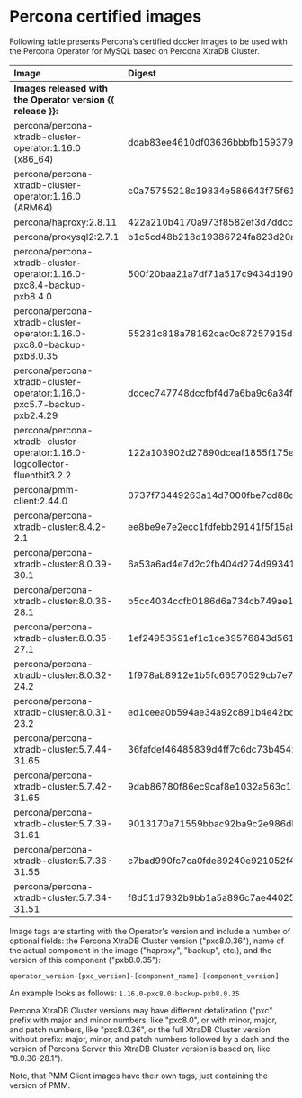 # Percona certified images

Following table presents Percona’s certified docker images to be used with the
Percona Operator for MySQL based on Percona XtraDB Cluster.

| Image                                                                  | Digest                                                           |
|:-----------------------------------------------------------------------|:-----------------------------------------------------------------|
| **Images released with the Operator version {{ release }}:** | |
| percona/percona-xtradb-cluster-operator:1.16.0 (x86_64)                | ddab83ee4610df03636bbbfb159379b96ef36593681879997d74ebe0d08e0ef9 |
| percona/percona-xtradb-cluster-operator:1.16.0 (ARM64)                 | c0a75755218c19834e586643f75f61efd4964199147fa969d01fd3d881d03fbe |
| percona/haproxy:2.8.11                                                 | 422a210b4170a973f8582ef3d7ddcc879c32bc48f6c66fad8b3154bce4e79b84 |
| percona/proxysql2:2.7.1                                                | b1c5cd48b218d19386724fa823d20a8454b2de87f4ab445903e8daeb3b6b015b |
| percona/percona-xtradb-cluster-operator:1.16.0-pxc8.4-backup-pxb8.4.0  | 500f20baa21a7df71a517c9434d1907e4cb482fdd58784975f97976a0bce699d |
| percona/percona-xtradb-cluster-operator:1.16.0-pxc8.0-backup-pxb8.0.35 | 55281c818a78162cac0c87257915d74f321a4663f3f60457da2566c64610bf49 |
| percona/percona-xtradb-cluster-operator:1.16.0-pxc5.7-backup-pxb2.4.29 | ddcec747748dccfbf4d7a6ba9c6a34f09cb7814ab59c49e73dff239949012039 |
| percona/percona-xtradb-cluster-operator:1.16.0-logcollector-fluentbit3.2.2 | 122a103902d27890dceaf1855f175ea706a126aac940feb1089520029937f4a9 |
| percona/pmm-client:2.44.0                                              | 0737f73449263a14d7000fbe7cd88dfd589dfed975cbb16bd29eee06a5dbd49e |
| percona/percona-xtradb-cluster:8.4.2-2.1                               | ee8be9e7e2ecc1fdfebb29141f5f15abcd15490213f6bdbe0a53a1e6cc942fa8 |
| percona/percona-xtradb-cluster:8.0.39-30.1                             | 6a53a6ad4e7d2c2fb404d274d993414a22cb67beecf7228df9d5d994e7a09966 |
| percona/percona-xtradb-cluster:8.0.36-28.1                             | b5cc4034ccfb0186d6a734cb749ae17f013b027e9e64746b2c876e8beef379b3 |
| percona/percona-xtradb-cluster:8.0.35-27.1                             | 1ef24953591ef1c1ce39576843d5615d4060fd09458c7a39ebc3e2eda7ef486b |
| percona/percona-xtradb-cluster:8.0.32-24.2                             | 1f978ab8912e1b5fc66570529cb7e7a4ec6a38adbfce1ece78159b0fcfa7d47a |
| percona/percona-xtradb-cluster:8.0.31-23.2                             | ed1ceea0b594ae34a92c891b4e42bc543d24999c82e47382cf53e33be4ae1d71 |
| percona/percona-xtradb-cluster:5.7.44-31.65                            | 36fafdef46485839d4ff7c6dc73b4542b07031644c0152e911acb9734ff2be85 |
| percona/percona-xtradb-cluster:5.7.42-31.65                            | 9dab86780f86ec9caf8e1032a563c131904b75a37edeaec159a93f7d0c16c603 |
| percona/percona-xtradb-cluster:5.7.39-31.61                            | 9013170a71559bbac92ba9c2e986db9bda3a8a9e39ee1ee350e0ee94488bb6d7 |
| percona/percona-xtradb-cluster:5.7.36-31.55                            | c7bad990fc7ca0fde89240e921052f49da08b67c7c6dc54239593d61710be504 |
| percona/percona-xtradb-cluster:5.7.34-31.51                            | f8d51d7932b9bb1a5a896c7ae440256230eb69b55798ff37397aabfd58b80ccb |

Image tags are starting with the Operator's version and include a number of
optional fields: the Percona XtraDB Cluster version ("pxc8.0.36"), name of the
actual component in the image ("haproxy", "backup", etc.), and the version of
this component ("pxb8.0.35"):

`operator_version-[pxc_version]-[component_name]-[component_version]`

An example looks as follows: `1.16.0-pxc8.0-backup-pxb8.0.35`

Percona XtraDB Cluster versions may have different
detalization ("pxc" prefix with major and minor numbers, like "pxc8.0", or
with minor, major, and patch numbers, like "pxc8.0.36", or the full XtraDB
Cluster version without prefix: major, minor, and patch numbers followed by
a dash and the version of Percona Server this XtraDB Cluster version is based
on, like "8.0.36-28.1").

Note, that PMM Client images have their own tags, just containing the version
of PMM.

